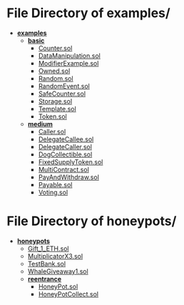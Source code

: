 # File Directory of examples/
- **[examples](examples/)**
	- **[basic](examples/basic/)**
		- [Counter.sol](examples/basic/Counter.sol)
		- [DataManipulation.sol](examples/basic/DataManipulation.sol)
		- [ModifierExample.sol](examples/basic/ModifierExample.sol)
		- [Owned.sol](examples/basic/Owned.sol)
		- [Random.sol](examples/basic/Random.sol)
		- [RandomEvent.sol](examples/basic/RandomEvent.sol)
		- [SafeCounter.sol](examples/basic/SafeCounter.sol)
		- [Storage.sol](examples/basic/Storage.sol)
		- [Template.sol](examples/basic/Template.sol)
		- [Token.sol](examples/basic/Token.sol)
	- **[medium](examples/medium/)**
		- [Caller.sol](examples/medium/Caller.sol)
		- [DelegateCallee.sol](examples/medium/DelegateCallee.sol)
		- [DelegateCaller.sol](examples/medium/DelegateCaller.sol)
		- [DogCollectible.sol](examples/medium/DogCollectible.sol)
		- [FixedSupplyToken.sol](examples/medium/FixedSupplyToken.sol)
		- [MultiContract.sol](examples/medium/MultiContract.sol)
		- [PayAndWithdraw.sol](examples/medium/PayAndWithdraw.sol)
		- [Payable.sol](examples/medium/Payable.sol)
		- [Voting.sol](examples/medium/Voting.sol)
# File Directory of honeypots/
- **[honeypots](honeypots/)**
	- [Gift_1_ETH.sol](honeypots/Gift_1_ETH.sol)
	- [MultiplicatorX3.sol](honeypots/MultiplicatorX3.sol)
	- [TestBank.sol](honeypots/TestBank.sol)
	- [WhaleGiveaway1.sol](honeypots/WhaleGiveaway1.sol)
	- **[reentrance](honeypots/reentrance/)**
		- [HoneyPot.sol](honeypots/reentrance/HoneyPot.sol)
		- [HoneyPotCollect.sol](honeypots/reentrance/HoneyPotCollect.sol)
